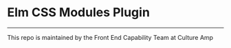# Elm CSS Modules Plugin

---

This repo is maintained by the Front End Capability Team at Culture Amp
